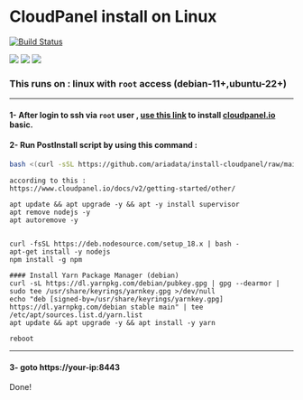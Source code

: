 # CloudPanel install on Linux
[![Build Status](https://files.ariadata.co/file/ariadata_logo.png)](https://ariadata.co)

![](https://img.shields.io/github/stars/ariadata/install-cloudpanel.svg)
![](https://img.shields.io/github/watchers/ariadata/install-cloudpanel.svg)
![](https://img.shields.io/github/forks/ariadata/install-cloudpanel.svg)

### This runs on : linux with `root` access (debian-11+,ubuntu-22+)

---
#### 1- After login to ssh via `root` user , [use this link](https://www.cloudpanel.io/docs/v2/getting-started/other/) to install [cloudpanel.io](https://www.cloudpanel.io) basic.

#### 2- Run PostInstall script by using this command :
```sh
bash <(curl -sSL https://github.com/ariadata/install-cloudpanel/raw/main/cloudpanel-post-install.sh)
```

```
according to this :
https://www.cloudpanel.io/docs/v2/getting-started/other/

apt update && apt upgrade -y && apt -y install supervisor
apt remove nodejs -y
apt autoremove -y


curl -fsSL https://deb.nodesource.com/setup_18.x | bash -
apt-get install -y nodejs
npm install -g npm

#### Install Yarn Package Manager (debian)
curl -sL https://dl.yarnpkg.com/debian/pubkey.gpg | gpg --dearmor | sudo tee /usr/share/keyrings/yarnkey.gpg >/dev/null
echo "deb [signed-by=/usr/share/keyrings/yarnkey.gpg] https://dl.yarnpkg.com/debian stable main" | tee /etc/apt/sources.list.d/yarn.list
apt update && apt upgrade -y && apt install -y yarn

reboot
```
---
#### 3- goto https://your-ip:8443


Done!
